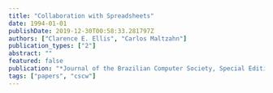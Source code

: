 ```yaml
---
title: "Collaboration with Spreadsheets"
date: 1994-01-01
publishDate: 2019-12-30T00:58:33.281797Z
authors: ["Clarence E. Ellis", "Carlos Maltzahn"]
publication_types: ["2"]
abstract: ""
featured: false
publication: "*Journal of the Brazilian Computer Society, Special Edition on CSCW*"
tags: ["papers", "cscw"]
---
```


